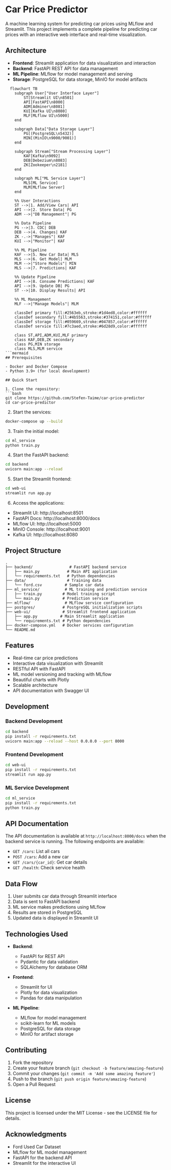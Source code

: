 # Car Price Predictor

A machine learning system for predicting car prices using MLflow and Streamlit. This project implements a complete pipeline for predicting car prices with an interactive web interface and real-time visualization.

## Architecture

- **Frontend**: Streamlit application for data visualization and interaction
- **Backend**: FastAPI REST API for data management
- **ML Pipeline**: MLflow for model management and serving
- **Storage**: PostgreSQL for data storage, MinIO for model artifacts
```mermaid
  flowchart TB
    subgraph User["User Interface Layer"]
        ST[Streamlit UI\n8501]
        API[FastAPI\n8000]
        ADM[Adminer\n8081]
        KUI[Kafka UI\n8080]
        MLF[MLflow UI\n5000]
    end

    subgraph Data["Data Storage Layer"]
        PG[(PostgreSQL\n5432)]
        MIN[(MinIO\n9000/9001)]
    end

    subgraph Stream["Stream Processing Layer"]
        KAF[Kafka\n9092]
        DEB[Debezium\n8083]
        ZK[Zookeeper\n2181]
    end

    subgraph ML["ML Service Layer"]
        MLS[ML Service]
        MLM[MLflow Server]
    end

    %% User Interactions
    ST -->|1. Add/View Cars| API
    API -->|2. Store Data| PG
    ADM -->|"DB Management"| PG
    
    %% Data Pipeline
    PG -->|3. CDC| DEB
    DEB -->|4. Changes| KAF
    ZK -.->|"Manages"| KAF
    KUI -->|"Monitor"| KAF
    
    %% ML Pipeline
    KAF -->|5. New Car Data| MLS
    MLS -->|6. Get Model| MLM
    MLM -->|"Store Models"| MIN
    MLS -->|7. Predictions| KAF
    
    %% Update Pipeline
    API -->|8. Consume Predictions| KAF
    API -->|9. Update DB| PG
    ST -->|10. Display Results| API
    
    %% ML Management
    MLF -->|"Manage Models"| MLM
    
    classDef primary fill:#2563eb,stroke:#1d4ed8,color:#ffffff
    classDef secondary fill:#4b5563,stroke:#374151,color:#ffffff
    classDef storage fill:#059669,stroke:#047857,color:#ffffff
    classDef service fill:#7c3aed,stroke:#6d28d9,color:#ffffff
    
    class ST,API,ADM,KUI,MLF primary
    class KAF,DEB,ZK secondary
    class PG,MIN storage
    class MLS,MLM service
```mermaid
## Prerequisites

- Docker and Docker Compose
- Python 3.9+ (for local development)

## Quick Start

1. Clone the repository:
```bash
git clone https://github.com/Stefen-Taime/car-price-predictor
cd car-price-predictor
```

2. Start the services:
```bash
docker-compose up --build
```

3. Train the initial model:
```bash
cd ml_service
python train.py
```

4. Start the FastAPI backend:
```bash
cd backend
uvicorn main:app --reload
```

5. Start the Streamlit frontend:
```bash
cd web-ui
streamlit run app.py
```

6. Access the applications:
- Streamlit UI: http://localhost:8501
- FastAPI Docs: http://localhost:8000/docs
- MLflow UI: http://localhost:5000
- MinIO Console: http://localhost:9001
- Kafka UI: http://localhost:8080

## Project Structure

```
.
├── backend/                # FastAPI backend service
│   ├── main.py            # Main API application
│   └── requirements.txt   # Python dependencies
├── data/                  # Training data
│   └── ford.csv          # Sample car data
├── ml_service/           # ML training and prediction service
│   ├── train.py         # Model training script
│   └── main.py          # Prediction service
├── mlflow/               # MLflow service configuration
├── postgres/            # PostgreSQL initialization scripts
├── web-ui/              # Streamlit frontend application
│   ├── app.py          # Main Streamlit application
│   └── requirements.txt # Python dependencies
├── docker-compose.yml   # Docker services configuration
└── README.md
```

## Features

- Real-time car price predictions
- Interactive data visualization with Streamlit
- RESTful API with FastAPI
- ML model versioning and tracking with MLflow
- Beautiful charts with Plotly
- Scalable architecture
- API documentation with Swagger UI

## Development

### Backend Development

```bash
cd backend
pip install -r requirements.txt
uvicorn main:app --reload --host 0.0.0.0 --port 8000
```

### Frontend Development

```bash
cd web-ui
pip install -r requirements.txt
streamlit run app.py
```

### ML Service Development

```bash
cd ml_service
pip install -r requirements.txt
python train.py
```

## API Documentation

The API documentation is available at `http://localhost:8000/docs` when the backend service is running. The following endpoints are available:

- `GET /cars`: List all cars
- `POST /cars`: Add a new car
- `GET /cars/{car_id}`: Get car details
- `GET /health`: Check service health

## Data Flow

1. User submits car data through Streamlit interface
2. Data is sent to FastAPI backend
3. ML service makes predictions using MLflow
4. Results are stored in PostgreSQL
5. Updated data is displayed in Streamlit UI

## Technologies Used

- **Backend**:
  - FastAPI for REST API
  - Pydantic for data validation
  - SQLAlchemy for database ORM

- **Frontend**:
  - Streamlit for UI
  - Plotly for data visualization
  - Pandas for data manipulation

- **ML Pipeline**:
  - MLflow for model management
  - scikit-learn for ML models
  - PostgreSQL for data storage
  - MinIO for artifact storage

## Contributing

1. Fork the repository
2. Create your feature branch (`git checkout -b feature/amazing-feature`)
3. Commit your changes (`git commit -m 'Add some amazing feature'`)
4. Push to the branch (`git push origin feature/amazing-feature`)
5. Open a Pull Request

## License

This project is licensed under the MIT License - see the LICENSE file for details.

## Acknowledgments

- Ford Used Car Dataset
- MLflow for ML model management
- FastAPI for the backend API
- Streamlit for the interactive UI
